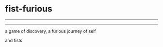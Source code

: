# fist-furious

________________________________________________________________
________________________________________________________________



a game of discovery, a furious journey of self

and fists
